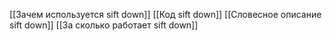 [[Зачем используется sift down]]
[[Код sift down]]
[[Словесное описание sift down]]
[[За сколько работает sift down]]